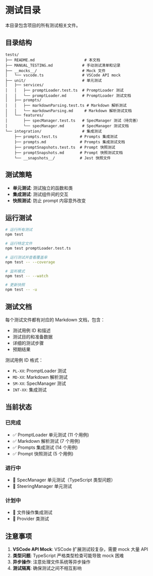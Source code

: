 # 测试目录

本目录包含项目的所有测试相关文件。

## 目录结构

```plain
tests/
├── README.md                      # 本文档
├── MANUAL_TESTING.md             # 手动测试清单和记录
├── __mocks__/                    # Mock 文件
│   └── vscode.ts                 # VSCode API mock
├── unit/                         # 单元测试
│   ├── services/
│   │   ├── promptLoader.test.ts  # PromptLoader 测试
│   │   └── promptLoader.md       # PromptLoader 测试文档
│   ├── prompts/
│   │   ├── markdownParsing.test.ts # Markdown 解析测试
│   │   └── markdownParsing.md     # Markdown 解析测试文档
│   └── features/
│       ├── specManager.test.ts   # SpecManager 测试（待完善）
│       └── specManager.md        # SpecManager 测试文档
└── integration/                  # 集成测试
    ├── prompts.test.ts          # Prompts 集成测试
    ├── prompts.md               # Prompts 集成测试文档
    ├── promptSnapshots.test.ts  # Prompt 快照测试
    ├── promptSnapshots.md       # Prompt 快照测试文档
    └── __snapshots__/           # Jest 快照文件
```

## 测试策略

- **单元测试**: 测试独立的函数和类
- **集成测试**: 测试组件间的交互
- **快照测试**: 防止 prompt 内容意外改变

## 运行测试

```bash
# 运行所有测试
npm test

# 运行特定文件
npm test promptLoader.test.ts

# 运行测试并查看覆盖率
npm test -- --coverage

# 监听模式
npm test -- --watch

# 更新快照
npm test -- -u
```

## 测试文档

每个测试文件都有对应的 Markdown 文档，包含：

- 测试用例 ID 和描述
- 测试目的和准备数据
- 详细的测试步骤
- 预期结果

测试用例 ID 格式：

- `PL-XX`: PromptLoader 测试
- `MD-XX`: Markdown 解析测试
- `SM-XX`: SpecManager 测试
- `INT-XX`: 集成测试

## 当前状态

### 已完成

- ✅ PromptLoader 单元测试 (11 个用例)
- ✅ Markdown 解析测试 (7 个用例)
- ✅ Prompts 集成测试 (14 个用例)
- ✅ Prompt 快照测试 (5 个用例)

### 进行中

- 🚧 SpecManager 单元测试（TypeScript 类型问题）
- 🚧 SteeringManager 单元测试

### 计划中

- 📅 文件操作集成测试
- 📅 Provider 类测试

## 注意事项

1. **VSCode API Mock**: VSCode 扩展测试较复杂，需要 mock 大量 API
2. **类型问题**: TypeScript 严格类型检查可能导致 mock 困难
3. **异步操作**: 注意处理文件系统等异步操作
4. **测试隔离**: 确保测试之间不相互影响
